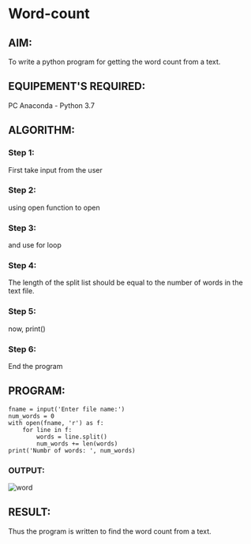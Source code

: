 # Word-count
## AIM:
To write a python program for getting the word count from a text.
## EQUIPEMENT'S REQUIRED: 
PC
Anaconda - Python 3.7
## ALGORITHM: 
### Step 1:
First take input from the user
### Step 2: 
 using open function to open
### Step 3: 
and use for loop
### Step 4:  
The length of the split list should be equal to the number of words in the text file.
### Step 5: 
now, print()
### Step 6: 
End the program
## PROGRAM:
```
fname = input('Enter file name:')
num_words = 0
with open(fname, 'r') as f:
    for line in f:
        words = line.split()
        num_words += len(words)
print('Numbr of words: ', num_words)

```
### OUTPUT:
![word](https://user-images.githubusercontent.com/121165786/214780768-a478b71a-b351-4575-8078-f7c319bbc26d.png)




## RESULT:
Thus the program is written to find the word count from a text.
